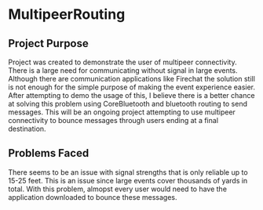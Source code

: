 # MultipeerRouting

## Project Purpose
Project was created to demonstrate the user of multipeer connectivity. There is a large need for communicating without signal in large events. Although there are communication applications like Firechat the solution still is not enough for the simple purpose of making the event experience easier. After attempting to demo the usage of this, I believe there is a better chance at solving this problem using CoreBluetooth and bluetooth routing to send messages. This will be an ongoing project attempting to use multipeer connectivity to bounce messages through users ending at a final destination. 

## Problems Faced
There seems to be an issue with signal strengths that is only reliable up to 15-25 feet. This is an issue since large events cover thousands of yards in total. With this problem, almopst every user would need to have the application downloaded to bounce these messages.
